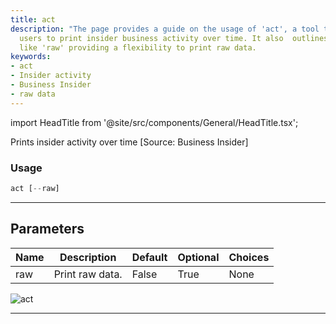```yaml
---
title: act
description: "The page provides a guide on the usage of 'act', a tool that enables"
  users to print insider business activity over time. It also  outlines the parameters
  like 'raw' providing a flexibility to print raw data.
keywords:
- act
- Insider activity
- Business Insider
- raw data
---
```


import HeadTitle from '@site/src/components/General/HeadTitle.tsx';

<HeadTitle title="stocks/ins/act - Reference | OpenBB Terminal Docs" />

Prints insider activity over time [Source: Business Insider]

### Usage

```python
act [--raw]
```

---

## Parameters

| Name | Description | Default | Optional | Choices |
| ---- | ----------- | ------- | -------- | ------- |
| raw | Print raw data. | False | True | None |

![act](https://user-images.githubusercontent.com/46355364/154267227-6116e314-9186-4566-a977-01f85a99646f.png)

---
